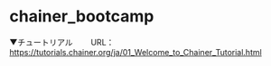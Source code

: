 # chainer_bootcamp

▼チュートリアル
　　URL：https://tutorials.chainer.org/ja/01_Welcome_to_Chainer_Tutorial.html

